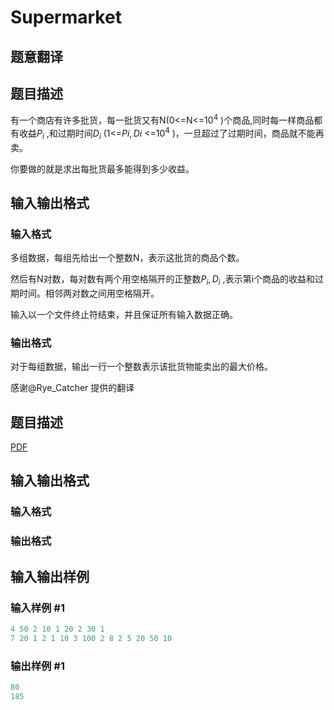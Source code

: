 # Supermarket

## 题意翻译

## 题目描述

有一个商店有许多批货，每一批货又有N(0<=N<=$10^4$ )个商品,同时每一样商品都有收益$P_i$ ,和过期时间$D_i$ (1<=$Pi,Di$ <=$10^4$ )，一旦超过了过期时间，商品就不能再卖。

你要做的就是求出每批货最多能得到多少收益。

## 输入输出格式

### 输入格式

多组数据，每组先给出一个整数N，表示这批货的商品个数。

然后有N对数，每对数有两个用空格隔开的正整数$P_i,D_i$ ,表示第i个商品的收益和过期时间。相邻两对数之间用空格隔开。

输入以一个文件终止符结束，并且保证所有输入数据正确。

### 输出格式

对于每组数据，输出一行一个整数表示该批货物能卖出的最大价格。

感谢@Rye_Catcher 提供的翻译

## 题目描述

[problemUrl]: https://uva.onlinejudge.org/index.php?option=com_onlinejudge&Itemid=8&category=446&page=show_problem&problem=4062

[PDF](https://uva.onlinejudge.org/external/13/p1316.pdf)

## 输入输出格式

### 输入格式

### 输出格式

## 输入输出样例

### 输入样例 #1

```cpp
4 50 2 10 1 20 2 30 1
7 20 1 2 1 10 3 100 2 8 2 5 20 50 10
```


### 输出样例 #1

```cpp
80 
185
```


